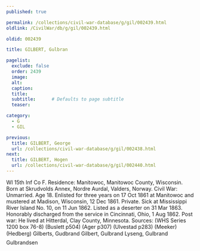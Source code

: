 ```yaml
---
published: true

permalink: /collections/civil-war-database/g/gil/002439.html
oldlink: /CivilWar/db/g/gil/002439.html

oldid: 002439

title: GILBERT, Gulbran

pagelist:
  exclude: false
  order: 2439
  image: 
  alt:
  caption:
  title:
  subtitle:      # Defaults to page subtitle
  teaser:

category: 
  - G 
  - GIL

previous:
  title: GILBERT, George
  url: /collections/civil-war-database/g/gil/002438.html  
next:
  title: GILBERT, Hogen
  url: /collections/civil-war-database/g/gil/002440.html   
---
```

WI 15th Inf Co F. Residence: Manitowoc, Manitowoc County, Wisconsin. Born at Skrudvolds Annex, Nordre Aurdal, Valders, Norway. Civil War: Unmarried. Age 18. Enlisted for three years on 17 Oct 1861 at Manitowoc and mustered at Madison, Wisconsin, 12 Dec 1861. Private. Sick at Mississippi River Island No. 10, on 11 Jun 1862. Listed as a deserter on 31 Mar 1863. Honorably discharged from the service in Cincinnati, Ohio, 1 Aug 1862. Post war: He lived at Hitterdal, Clay County, Minnesota. Sources: (WHS Series 1200 box 76-8) (Buslett p504) (Ager p307) (Ulvestad p283) (Meeker) (Hedberg) &#147;Gilberts, Gudbrand&#148; &#147;Gilbert, Gulbrand&#148; &#147;Lyseng, Gulbrand Gulbrandsen&#148;